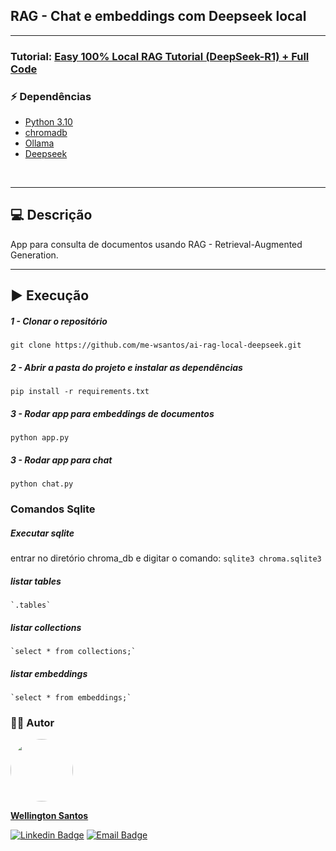 ## RAG - Chat e embeddings com Deepseek local
<hr>

### Tutorial: [Easy 100% Local RAG Tutorial (DeepSeek-R1) + Full Code](https://www.youtube.com/watch?v=yS_D7kVKDmo&t=414s)

### :zap: Dependências
* [Python 3.10](https://python.org/)
* [chromadb](https://github.com/chroma-core/chroma)
* [Ollama](https://ollama.com/library/deepseek-r1)
* [Deepseek](https://www.deepseek.com/)
<br>
<hr>

## :computer: Descrição
App para consulta de documentos usando RAG - Retrieval-Augmented Generation.
<hr>

## :arrow_forward: Execução

##### 1 - Clonar o repositório
  `git clone https://github.com/me-wsantos/ai-rag-local-deepseek.git`

##### 2 - Abrir a pasta do projeto e instalar as dependências
  `pip install -r requirements.txt`

##### 3 - Rodar app para embeddings de documentos
  `python app.py`
  
##### 3 - Rodar app para chat
  `python chat.py`

### Comandos Sqlite

##### Executar sqlite
entrar no diretório chroma_db e digitar o comando:
`sqlite3 chroma.sqlite3`

##### listar tables
	`.tables`

##### listar collections
	`select * from collections;`

##### listar embeddings
	`select * from embeddings;`

### :technologist: Autor
  <a href="https://github.com/me-wsantos">
   <img style="border-radius: 50%;" src="https://avatars.githubusercontent.com/u/179779189?v=4" width="100px;" alt=""/>
   <br />
   <p><b>Wellington Santos</b></sub></a> <a href="https://github.com/me-wsantos" title="GitHub"></a></p>
  
  [![Linkedin Badge](https://img.shields.io/badge/-Wellington--Santos-blue?style=flat-square&logo=Linkedin&logoColor=white&link=https://www.linkedin.com/in/wellington-lima-dos-santos-13343143/)](https://www.linkedin.com/in/-wellington-santos/)
  [![Email Badge](https://img.shields.io/badge/-me@wellington--santos.com-c14438?style=flat-square&logo=Gmail&color=11ab3a&logoColor=white&link=mailto:me@wellington-santos.com)](mailto:me@wellington-santos.com)